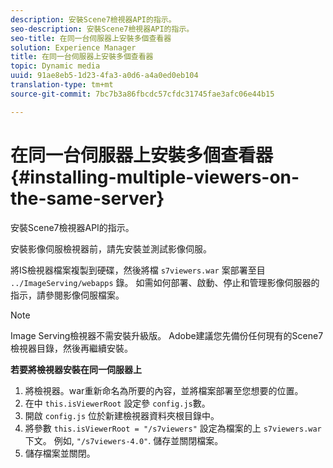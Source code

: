 ```yaml
---
description: 安裝Scene7檢視器API的指示。
seo-description: 安裝Scene7檢視器API的指示。
seo-title: 在同一台伺服器上安裝多個查看器
solution: Experience Manager
title: 在同一台伺服器上安裝多個查看器
topic: Dynamic media
uuid: 91ae8eb5-1d23-4fa3-a0d6-a4a0ed0eb104
translation-type: tm+mt
source-git-commit: 7bc7b3a86fbcdc57cfdc31745fae3afc06e44b15

---
```



# 在同一台伺服器上安裝多個查看器{#installing-multiple-viewers-on-the-same-server}

安裝Scene7檢視器API的指示。

安裝影像伺服檢視器前，請先安裝並測試影像伺服。

將IS檢視器檔案複製到硬碟，然後將檔 `s7viewers.war` 案部署至目 `../ImageServing/webapps` 錄。 如需如何部署、啟動、停止和管理影像伺服器的指示，請參閱影像伺服檔案。

>[!NOTE]
>
>Image Serving檢視器不需安裝升級版。 Adobe建議您先備份任何現有的Scene7檢視器目錄，然後再繼續安裝。

**若要將檢視器安裝在同一伺服器上**

1. 將檢視器。war重新命名為所要的內容，並將檔案部署至您想要的位置。
1. 在中 `this.isViewerRoot` 設定參 `config.js`數。
1. 開啟 `config.js` 位於新建檢視器資料夾根目錄中。
1. 將參數 `this.isViewerRoot = "/s7viewers"` 設定為檔案的上 `s7viewers.war` 下文。 例如, `"/s7viewers-4.0"`. 儲存並關閉檔案。
1. 儲存檔案並關閉。
